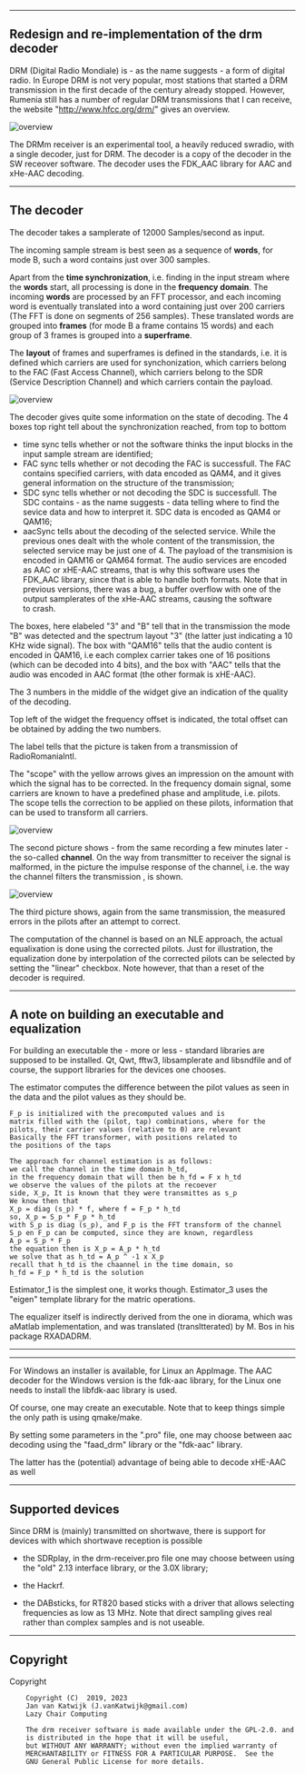 
-----------------------------------------------------------------------------
Redesign and re-implementation of the drm decoder
-----------------------------------------------------------------------------

DRM (Digital Radio Mondiale) is - as the name suggests - a form of digital
radio. 
In Europe DRM is not very popular, most stations that started
a DRM transmission in the first decade of the century
already stopped. However,
Rumenia still has a number of regular DRM transmissions that I can receive,
the website "http://www.hfcc.org/drm/" gives an overview.

![overview](/drm-receiver.png?raw=true)

The DRMm receiver is an experimental tool, a heavily reduced swradio,
with a single decoder, just for DRM. The decoder is a copy of the
decoder in the SW receover software.
The decoder uses the FDK_AAC library for AAC  and xHe-AAC decoding.

-----------------------------------------------------------------------
The decoder
-----------------------------------------------------------------------

The decoder takes a samplerate of 12000
Samples/second as input. 

The incoming sample stream is best seen as a sequence of **words**,
for mode B, such a word contains just over 300 samples.

Apart from the  **time synchronization**, i.e. finding in the input stream
where the **words** start, all processing is done in the **frequency domain**.
The incoming **words** are processed by an FFT processor,
and each incoming word is eventually translated into a word
containing just over 200 carriers (The FFT is done on segments of 256 samples).
These translated words are grouped into **frames** (for mode B a frame
contains 15 words) and each group of 3 frames is grouped into a **superframe**.

The **layout** of frames and superframes is defined in the standards,
i.e. it is defined which carriers are used for synchonization, which carriers
belong to the FAC (Fast Access Channel), which carriers belong to  the
SDR (Service Description Channel) and which carriers contain the payload.

![overview](/drm-decoder-1.png?raw=true)

The decoder gives quite some information on the state of decoding.
The 4 boxes top right tell about the synchronization reached,
from top to bottom
 * time sync tells whether or not the software thinks the input blocks
in the input sample stream are identified;
 * FAC sync tells whether or not decoding the FAC is successfull.
The FAC contains specified carriers, with data encoded as QAM4, and
it gives general information on the structure of the transmission;
 * SDC sync tells whether or not decoding the SDC is successfull.
The SDC contains - as the name suggests - data telling where to find
the sevice data and how to interpret it.
SDC data is encoded as QAM4 or QAM16;
 * aacSync tells about the decoding of the selected service. While the previous
ones dealt with the whole content of the transmission, the selected service
may be just one of 4. The payload of the transmision is encoded in QAM16
or QAM64 format. The audio services are encoded as AAC or xHE-AAC
streams, that is why this software uses the FDK_AAC library, since that
is able to handle both formats.
Note that in previous versions, there was a bug, a buffer overflow with
one of the output samplerates of the xHe-AAC streams, causing the software\
to crash.

The boxes, here elabeled "3" and "B" tell that in the transmission the
mode "B" was detected and the spectrum layout "3" (the latter just indicating
a 10 KHz wide signal).
The box with "QAM16" tells that the audio content is encoded in QAM16, i.e
each complex carrier takes one of 16 positions (which can be decoded into 
4 bits), and the box with "AAC" tells that the audio was encoded in AAC format
(the other formak is xHE-AAC).

The 3 numbers  in the middle of the widget give an indication of the
quality of the decoding.

Top left of the widget the frequency offset is indicated,
the total offset can be obtained by adding the two numbers.

The label tells that the picture is taken from a transmission
of RadioRomaniaIntl.

The "scope" with the yellow arrows gives an impression on the amount
with which the signal has to be corrected. In the frequency domain
signal, some carriers are known to have a predefined phase and amplitude,
i.e. pilots. The scope tells the correction to be applied on these
pilots, information that can be used to transform all carriers.

![overview](/drm-decoder-2.png?raw=true)

The second picture shows - from the same recording a few minutes later - the
so-called **channel**. On the way from transmitter to receiver the signal
is malformed, in the picture the impulse response of the channel, i.e.
the way the channel filters the transmission , is shown.

![overview](/drm-decoder-3.png?raw=true)

The third picture shows, again from the same transmission, the
measured errors in the pilots after an attempt to correct.

The computation of the channel is based on an NLE approach, the actual
equalixation is done using the corrected pilots.
Just for illustration, the equalization done by interpolation
of the corrected pilots  can be selected by setting the "linear" checkbox.
Note however, that than a reset of the decoder is required.

--------------------------------------------------------------------------
A note on building an executable and equalization
--------------------------------------------------------------------------

For building an executable the - more or less - standard libraries
are supposed to be installed.
Qt, Qwt, fftw3, libsamplerate and libsndfile and of course, the
support libraries for the devices one chooses.

The estimator computes the difference between the pilot values as
seen in the data and the pilot values as they should be.

	
	F_p is initialized with the precomputed values and is
	matrix filled with the (pilot, tap) combinations, where for the
	pilots, their carrier values (relative to 0) are relevant
	Basically the FFT transformer, with positions related to
	the positions of the taps

	The approach for channel estimation is as follows:
	we call the channel in the time domain h_td,
	in the frequency domain that will then be h_fd = F x h_td
 	we observe the values of the pilots at the recoever
 	side, X_p, It is known that they were transmittes as s_p
 	We know then that
	X_p = diag (s_p) * f, where f = F_p * h_td
	so, X_p = S_p * F_p * h_td
	with S_p is diag (s_p), and F_p is the FFT transform of the channel
	S_p en F_p can be computed, since they are known, regardless
	A_p = S_p * F_p
	the equation then is X_p = A_p * h_td
	we solve that as h_td = A_p ^ -1 x X_p
	recall that h_td is the chaannel in the time domain, so
	h_fd = F_p * h_td is the solution

Estimator_1 is the simplest one, it works though.
Estimator_3 uses the "eigen" template library  for the matric operations.

The equalizer itself is indirectly derived from the one in diorama, which 
was aMatlab implementation, and was translated (transltterated) by M. Bos
in his package RXADADRM.

----------------------------------------------------------------------------
----------------------------------------------------------------------------


For Windows an installer is available, for Linux an AppImage.
The AAC decoder for the Windows version is the fdk-aac library,
for the Linux one needs to install the libfdk-aac library is used.

Of course, one may create an executable. Note that to keep things simple
the only path is using qmake/make.

By setting some parameters in the ".pro" file, one may choose between
aac decoding using the "faad_drm" library or the "fdk-aac" library.

The latter has the (potential) advantage of being able to decode xHE-AAC
as well

-------------------------------------------------------------------------------
Supported devices
-------------------------------------------------------------------------------

Since DRM is (mainly) transmitted on shortwave, there is support for
devices with which shortwave reception is possible

 * the SDRplay,  in the drm-receiver.pro file one may choose between using  the "old"
2.13 interface library, or the 3.0X library;

 * the Hackrf. 

 * the DABsticks, for RT820 based sticks with a driver that allows selecting frequencies
as low as 13 MHz. Note that direct sampling gives real rather than complex samples and is not useable.

-------------------------------------------------------------------------------
Copyright
-------------------------------------------------------------------------------

 Copyright

        Copyright (C)  2019, 2023
        Jan van Katwijk (J.vanKatwijk@gmail.com)
        Lazy Chair Computing

        The drm receiver software is made available under the GPL-2.0. and
        is distributed in the hope that it will be useful,
        but WITHOUT ANY WARRANTY; without even the implied warranty of
        MERCHANTABILITY or FITNESS FOR A PARTICULAR PURPOSE.  See the
        GNU General Public License for more details.

